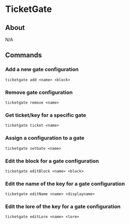 # TicketGate
## About
N/A

## Commands
### Add a new gate configuration
`ticketgate add <name> <block>`

### Remove gate configuration
`ticketgate remove <name>`

### Get ticket/key for a specific gate
`ticketgate ticket <name>`

### Assign a configuration to a gate
`ticketgate setGate <name>`

### Edit the block for a gate configuration
`ticketgate editBlock <name> <block>`

### Edit the name of the key for a gate configuration
`ticketgate editName <name> <displayname>`

### Edit the lore of the key for a gate configuration
`ticketgate editLore <name> <lore>`
